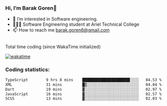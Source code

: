 ###  Hi, I’m Barak Goren👋
- 👀 I’m interested in Software engineering.
- 👨🏼‍🎓 Software Engineering student at Ariel Technical College
- 📫 How to reach me barak.goren6@gmail.com
##
Total time coding (since WakaTime initialized)

[![wakatime](https://wakatime.com/badge/user/5cc5ec80-a806-4ca2-a704-db29274e48cd.svg)](https://wakatime.com/@5cc5ec80-a806-4ca2-a704-db29274e48cd)

   
### Coding statistics:

<!--START_SECTION:waka-->

```txt
TypeScript        9 hrs 8 mins    █████████████████████░░░░   84.53 %
XML               31 mins         █▒░░░░░░░░░░░░░░░░░░░░░░░   04.84 %
Dart              19 mins         ▓░░░░░░░░░░░░░░░░░░░░░░░░   02.97 %
JavaScript        16 mins         ▓░░░░░░░░░░░░░░░░░░░░░░░░   02.57 %
SCSS              13 mins         ▓░░░░░░░░░░░░░░░░░░░░░░░░   02.03 %
```

<!--END_SECTION:waka-->

<!---
barakgoren/barakgoren is a ✨ special ✨ repository because its `README.md` (this file) appears on your GitHub profile.
You can click the Preview link to take a look at your changes.
--->
